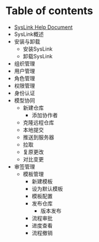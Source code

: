 # Table of contents

* [SysLink Help Document](README.md)
* SysLink概述
* 安装与卸载
  * 安装SysLink
  * 卸载SysLink
* 组织管理
* 用户管理
* 角色管理
* 权限管理
* 身份认证
* 模型协同
  * 新建仓库
    * 添加协作者
  * 克隆远程仓库
  * 本地提交
  * 推送到服务器
  * 拉取
  * 复原更改
  * 对比变更
* 审签管理
  * 模板管理
    * 新建模板
    * 设为默认模板
    * 模板配置
    * 发布仓库
      * 版本发布
    * 流程审批
    * 进度查看
    * 流程撤销

